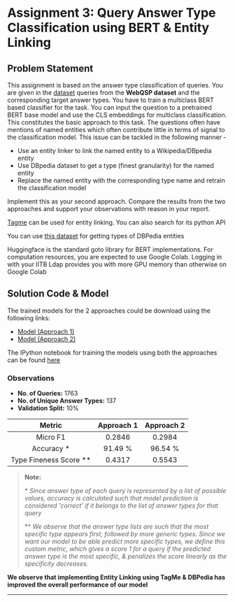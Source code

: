 # Assignment 3: Query Answer Type Classification using BERT & Entity Linking

## Problem Statement

This assignment is based on the answer type classification of queries. You are given in the [dataset](https://drive.google.com/file/d/1oRMV-wX6iGqj9gnbNYcEVNUZ6-hE_iBD/view?usp=sharing) queries from the **WebQSP dataset** and the corresponding target answer types. You have to train a multiclass BERT based classifier for the task. You can input the question to a pretrained BERT base model and use the CLS embeddings for multiclass classification. This constitutes the basic approach to this task. The questions often have mentions of named entities which often contribute little in terms of signal to the classification model. This issue can be tackled in the following manner -

- Use an entity linker to link the named entity to a Wikipedia/DBpedia entity
- Use DBpedia dataset to get a type (finest granularity) for the named entity
- Replace the named entity with the corresponding type name and retrain the classification model

Implement this as your second approach. Compare the results from the two approaches and support your observations with reason in your report.


[Tagme](https://sobigdata.d4science.org/web/tagme/tagme-help) can be used for entity linking. You can also search for its python API

You can use [this dataset](https://downloads.dbpedia.org/repo/dbpedia/mappings/instance-types/2020.06.01/instance-types_lang%3den_specific.ttl.bz2) for getting types of DBPedia entities


Huggingface is the standard goto library for BERT implementations. For computation resources, you are expected to use Google Colab. Logging in with your IITB Ldap provides you with more GPU memory than otherwise on Google Colab


## Solution Code & Model

The trained models for the 2 approaches could be download using the following links:
- [Model (Approach 1)](https://drive.google.com/file/d/1_vaSyqR9t3ZQbQkSwVgf9OBzL9mhvKxd/view?usp=sharing)
- [Model (Approach 2)](https://drive.google.com/file/d/1-6U2aHthJt4TYwQWj1c8ZQFUs4Mjcx5J/view?usp=sharing)

The IPython notebook for training the models using both the approaches can be found [here](./Assignment3.ipynb)

### Observations

- **No. of Queries:** 1763
- **No. of Unique Answer Types:** 137
- **Validation Split:** 10%

| Metric | Approach 1 | Approach 2 |
| :---: | :---: | :---: |
| Micro F1 | 0.2846 | 0.2984 |
| Accuracy * | 91.49 % | 96.54 % |
| Type Fineness Score ** | 0.4317 | 0.5543 |


> **Note:**
>
>\* _Since answer type of each query is represented by a list of possible values, accuracy is calculated such that model prediction is considered 'correct' if it belongs to the list of answer types for that query_
>
>\** _We observe that the answer type lists are such that the most specific type appears first, followed by more generic types. Since we want our model to be able predict more specific types, we define this custom metric, which gives a score 1 for a query if the predicted answer type is the most specific, & penalizes the score linearly as the specificity decreases._

**We observe that implementing Entity Linking using TagMe & DBPedia has improved the overall performance of our model**

***
